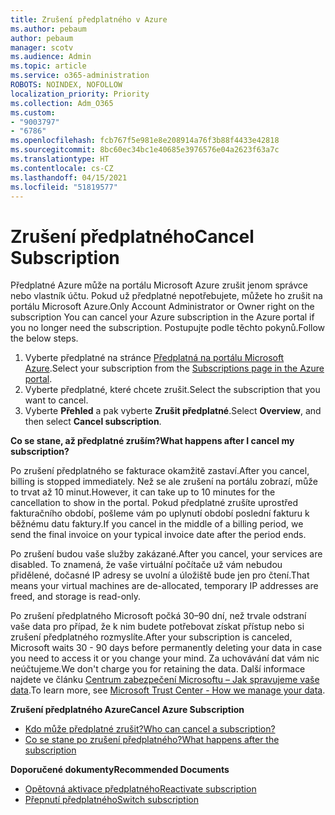 ```yaml
---
title: Zrušení předplatného v Azure
ms.author: pebaum
author: pebaum
manager: scotv
ms.audience: Admin
ms.topic: article
ms.service: o365-administration
ROBOTS: NOINDEX, NOFOLLOW
localization_priority: Priority
ms.collection: Adm_O365
ms.custom:
- "9003797"
- "6786"
ms.openlocfilehash: fcb767f5e981e8e208914a76f3b88f4433e42818
ms.sourcegitcommit: 8bc60ec34bc1e40685e3976576e04a2623f63a7c
ms.translationtype: HT
ms.contentlocale: cs-CZ
ms.lasthandoff: 04/15/2021
ms.locfileid: "51819577"
---
```

# <a name="cancel-subscription"></a><span data-ttu-id="acb04-102">Zrušení předplatného</span><span class="sxs-lookup"><span data-stu-id="acb04-102">Cancel Subscription</span></span>

<span data-ttu-id="acb04-103">Předplatné Azure může na portálu Microsoft Azure zrušit jenom správce nebo vlastník účtu. Pokud už předplatné nepotřebujete, můžete ho zrušit na portálu Microsoft Azure.</span><span class="sxs-lookup"><span data-stu-id="acb04-103">Only Account Administrator or Owner right on the subscription You can cancel your Azure subscription in the Azure portal if you no longer need the subscription.</span></span> <span data-ttu-id="acb04-104">Postupujte podle těchto pokynů.</span><span class="sxs-lookup"><span data-stu-id="acb04-104">Follow the below steps.</span></span>

1. <span data-ttu-id="acb04-105">Vyberte předplatné na stránce [Předplatná na portálu Microsoft Azure](https://portal.azure.com/#blade/Microsoft_Azure_Billing/SubscriptionsBlade).</span><span class="sxs-lookup"><span data-stu-id="acb04-105">Select your subscription from the [Subscriptions page in the Azure portal](https://portal.azure.com/#blade/Microsoft_Azure_Billing/SubscriptionsBlade).</span></span>
2. <span data-ttu-id="acb04-106">Vyberte předplatné, které chcete zrušit.</span><span class="sxs-lookup"><span data-stu-id="acb04-106">Select the subscription that you want to cancel.</span></span>
3. <span data-ttu-id="acb04-107">Vyberte **Přehled** a pak vyberte **Zrušit předplatné**.</span><span class="sxs-lookup"><span data-stu-id="acb04-107">Select **Overview**, and then select **Cancel subscription**.</span></span>

<span data-ttu-id="acb04-108">**Co se stane, až předplatné zruším?**</span><span class="sxs-lookup"><span data-stu-id="acb04-108">**What happens after I cancel my subscription?**</span></span>

<span data-ttu-id="acb04-109">Po zrušení předplatného se fakturace okamžitě zastaví.</span><span class="sxs-lookup"><span data-stu-id="acb04-109">After you cancel, billing is stopped immediately.</span></span> <span data-ttu-id="acb04-110">Než se ale zrušení na portálu zobrazí, může to trvat až 10 minut.</span><span class="sxs-lookup"><span data-stu-id="acb04-110">However, it can take up to 10 minutes for the cancellation to show in the portal.</span></span> <span data-ttu-id="acb04-111">Pokud předplatné zrušíte uprostřed fakturačního období, pošleme vám po uplynutí období poslední fakturu k běžnému datu faktury.</span><span class="sxs-lookup"><span data-stu-id="acb04-111">If you cancel in the middle of a billing period, we send the final invoice on your typical invoice date after the period ends.</span></span>

<span data-ttu-id="acb04-112">Po zrušení budou vaše služby zakázané.</span><span class="sxs-lookup"><span data-stu-id="acb04-112">After you cancel, your services are disabled.</span></span> <span data-ttu-id="acb04-113">To znamená, že vaše virtuální počítače už vám nebudou přidělené, dočasné IP adresy se uvolní a úložiště bude jen pro čtení.</span><span class="sxs-lookup"><span data-stu-id="acb04-113">That means your virtual machines are de-allocated, temporary IP addresses are freed, and storage is read-only.</span></span>

<span data-ttu-id="acb04-114">Po zrušení předplatného Microsoft počká 30–⁠90 dní, než trvale odstraní vaše data pro případ, že k nim budete potřebovat získat přístup nebo si zrušení předplatného rozmyslíte.</span><span class="sxs-lookup"><span data-stu-id="acb04-114">After your subscription is canceled, Microsoft waits 30 - 90 days before permanently deleting your data in case you need to access it or you change your mind.</span></span> <span data-ttu-id="acb04-115">Za uchovávání dat vám nic neúčtujeme.</span><span class="sxs-lookup"><span data-stu-id="acb04-115">We don't charge you for retaining the data.</span></span> <span data-ttu-id="acb04-116">Další informace najdete ve článku [Centrum zabezpečení Microsoftu – Jak spravujeme vaše data](https://go.microsoft.com/fwLink/p/?LinkID=822930&clcid=0x409).</span><span class="sxs-lookup"><span data-stu-id="acb04-116">To learn more, see [Microsoft Trust Center - How we manage your data](https://go.microsoft.com/fwLink/p/?LinkID=822930&clcid=0x409).</span></span>

<span data-ttu-id="acb04-117">**Zrušení předplatného Azure**</span><span class="sxs-lookup"><span data-stu-id="acb04-117">**Cancel Azure Subscription**</span></span>

- [<span data-ttu-id="acb04-118">Kdo může předplatné zrušit?</span><span class="sxs-lookup"><span data-stu-id="acb04-118">Who can cancel a subscription?</span></span>](https://docs.microsoft.com/azure/billing/billing-how-to-cancel-azure-subscription?WT.mc_id=Portal-Microsoft_Azure_Support#who-can-cancel-a-subscription)
- [<span data-ttu-id="acb04-119">Co se stane po zrušení předplatného?</span><span class="sxs-lookup"><span data-stu-id="acb04-119">What happens after the subscription</span></span>](https://docs.microsoft.com/azure/billing/billing-how-to-cancel-azure-subscription?WT.mc_id=Portal-Microsoft_Azure_Support#what-happens-after-i-cancel-my-subscription)

<span data-ttu-id="acb04-120">**Doporučené dokumenty**</span><span class="sxs-lookup"><span data-stu-id="acb04-120">**Recommended Documents**</span></span>

- [<span data-ttu-id="acb04-121">Opětovná aktivace předplatného</span><span class="sxs-lookup"><span data-stu-id="acb04-121">Reactivate subscription</span></span>](https://docs.microsoft.com/azure/billing/billing-how-to-cancel-azure-subscription?WT.mc_id=Portal-Microsoft_Azure_Support#reactivate-subscription)
- [<span data-ttu-id="acb04-122">Přepnutí předplatného</span><span class="sxs-lookup"><span data-stu-id="acb04-122">Switch subscription</span></span>](https://docs.microsoft.com/azure/billing/billing-how-to-switch-azure-offer?WT.mc_id=Portal-Microsoft_Azure_Support)
